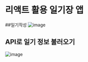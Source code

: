 # 리액트 활용 일기장 앱

##일기작성
![image](https://user-images.githubusercontent.com/107599536/220018338-2d4b6e6d-04b4-4f1d-966a-ab3be8982553.png)


## API로 일기 정보 불러오기 
![image](https://user-images.githubusercontent.com/107599536/220018368-c4d5252b-2736-4042-8978-8931decd2f4d.png)
